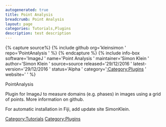 ```yaml
---
autogenerated: true
title: Point Analysis
breadcrumb: Point Analysis
layout: page
categories: Tutorials,Plugins
description: test description
---
```



{% capture source%}
{% include github org='kleinsimon ' repo='PointAnalysis ' %}
{% endcapture %}
{% include info-box software='ImageJ ' name='Point Analysis ' maintainer='Simon Klein ' author='Simon Klein ' source=source released='29/12/2016 ' latest-version='29/12/2016 ' status='Alpha ' category='[:Category:Plugins](_Category_Plugins "wikilink") ' website=' ' %}

PointAnalysis

Plugin for ImageJ to measure domains (e.g. phases) in images using a grid of points. More information on github.

For automatic installation in Fiji, add update site SimonKlein.

[Category:Tutorials](Category_Tutorials "wikilink") [Category:Plugins](Category_Plugins "wikilink")
